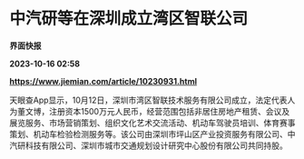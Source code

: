 # 中汽研等在深圳成立湾区智联公司
**界面快报**

**2023-10-16 02:58**

**https://www.jiemian.com/article/10230931.html**

天眼查App显示，10月12日，深圳市湾区智联技术服务有限公司成立，法定代表人为董文博，注册资本1500万元人民币，经营范围包括非居住房地产租赁、会议及展览服务、市场营销策划、组织文化艺术交流活动、机动车驾驶员培训、体育赛事策划、机动车检验检测服务等。该公司由深圳市坪山区产业投资服务有限公司、中汽研科技有限公司、深圳市城市交通规划设计研究中心股份有限公司共同持股。